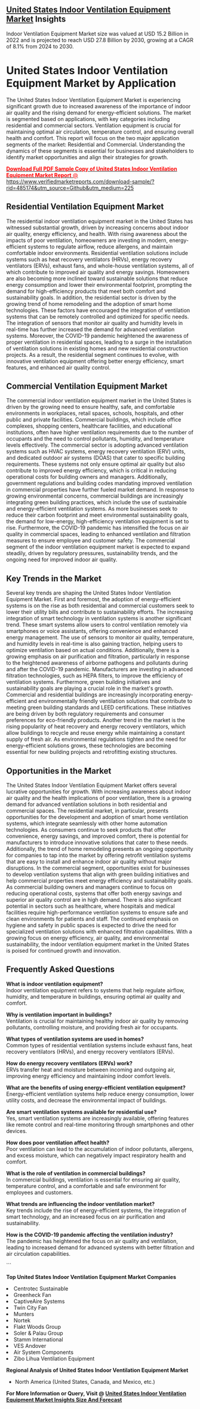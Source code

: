 <h2><a href="https://www.verifiedmarketreports.com/download-sample/?rid=485174&amp;utm_source=Github&amp;utm_medium=225" target="_blank">United States Indoor Ventilation Equipment Market</a> Insights</h2><p>Indoor Ventilation Equipment Market size was valued at USD 15.2 Billion in 2022 and is projected to reach USD 27.8 Billion by 2030, growing at a CAGR of 8.1% from 2024 to 2030.</p><p> <h1>United States Indoor Ventilation Equipment Market by Application</h1> <p>The United States Indoor Ventilation Equipment Market is experiencing significant growth due to increased awareness of the importance of indoor air quality and the rising demand for energy-efficient solutions. The market is segmented based on applications, with key categories including residential and commercial sectors. Ventilation equipment is crucial for maintaining optimal air circulation, temperature control, and ensuring overall health and comfort. This report will focus on the two major application segments of the market: Residential and Commercial. Understanding the dynamics of these segments is essential for businesses and stakeholders to identify market opportunities and align their strategies for growth. <a href="#"><p><span class=""><span style="color: #ff0000;"><strong>Download Full PDF Sample Copy of United States Indoor Ventilation Equipment Market Report</strong> @ </span><a href="https://www.verifiedmarketreports.com/download-sample/?rid=485174&amp;utm_source=Github&amp;utm_medium=225" target="_blank">https://www.verifiedmarketreports.com/download-sample/?rid=485174&amp;utm_source=Github&amp;utm_medium=225</a></span></p></a></p> <h2>Residential Ventilation Equipment Market</h2> <p>The residential indoor ventilation equipment market in the United States has witnessed substantial growth, driven by increasing concerns about indoor air quality, energy efficiency, and health. With rising awareness about the impacts of poor ventilation, homeowners are investing in modern, energy-efficient systems to regulate airflow, reduce allergens, and maintain comfortable indoor environments. Residential ventilation solutions include systems such as heat recovery ventilators (HRVs), energy recovery ventilators (ERVs), exhaust fans, and whole-house ventilation systems, all of which contribute to improved air quality and energy savings. Homeowners are also becoming more inclined toward sustainable solutions that reduce energy consumption and lower their environmental footprint, prompting the demand for high-efficiency products that meet both comfort and sustainability goals. In addition, the residential sector is driven by the growing trend of home remodeling and the adoption of smart home technologies. These factors have encouraged the integration of ventilation systems that can be remotely controlled and optimized for specific needs. The integration of sensors that monitor air quality and humidity levels in real-time has further increased the demand for advanced ventilation systems. Moreover, the COVID-19 pandemic heightened the awareness of proper ventilation in residential spaces, leading to a surge in the installation of ventilation solutions in existing homes and new residential construction projects. As a result, the residential segment continues to evolve, with innovative ventilation equipment offering better energy efficiency, smart features, and enhanced air quality control. <h2>Commercial Ventilation Equipment Market</h2> <p>The commercial indoor ventilation equipment market in the United States is driven by the growing need to ensure healthy, safe, and comfortable environments in workplaces, retail spaces, schools, hospitals, and other public and private facilities. Commercial buildings, which include office complexes, shopping centers, healthcare facilities, and educational institutions, often have higher ventilation requirements due to the number of occupants and the need to control pollutants, humidity, and temperature levels effectively. The commercial sector is adopting advanced ventilation systems such as HVAC systems, energy recovery ventilation (ERV) units, and dedicated outdoor air systems (DOAS) that cater to specific building requirements. These systems not only ensure optimal air quality but also contribute to improved energy efficiency, which is critical in reducing operational costs for building owners and managers. Additionally, government regulations and building codes mandating improved ventilation in commercial properties have further fueled market demand. In response to growing environmental concerns, commercial buildings are increasingly integrating green building practices, which include the use of sustainable and energy-efficient ventilation systems. As more businesses seek to reduce their carbon footprint and meet environmental sustainability goals, the demand for low-energy, high-efficiency ventilation equipment is set to rise. Furthermore, the COVID-19 pandemic has intensified the focus on air quality in commercial spaces, leading to enhanced ventilation and filtration measures to ensure employee and customer safety. The commercial segment of the indoor ventilation equipment market is expected to expand steadily, driven by regulatory pressures, sustainability trends, and the ongoing need for improved indoor air quality. <h2>Key Trends in the Market</h2> <p>Several key trends are shaping the United States Indoor Ventilation Equipment Market. First and foremost, the adoption of energy-efficient systems is on the rise as both residential and commercial customers seek to lower their utility bills and contribute to sustainability efforts. The increasing integration of smart technology in ventilation systems is another significant trend. These smart systems allow users to control ventilation remotely via smartphones or voice assistants, offering convenience and enhanced energy management. The use of sensors to monitor air quality, temperature, and humidity levels in real-time is also gaining traction, helping users to optimize ventilation based on actual conditions. Additionally, there is a growing emphasis on air purification and filtration, particularly in response to the heightened awareness of airborne pathogens and pollutants during and after the COVID-19 pandemic. Manufacturers are investing in advanced filtration technologies, such as HEPA filters, to improve the efficiency of ventilation systems. Furthermore, green building initiatives and sustainability goals are playing a crucial role in the market's growth. Commercial and residential buildings are increasingly incorporating energy-efficient and environmentally friendly ventilation solutions that contribute to meeting green building standards and LEED certifications. These initiatives are being driven by both regulatory requirements and consumer preferences for eco-friendly products. Another trend in the market is the rising popularity of heat recovery and energy recovery ventilators, which allow buildings to recycle and reuse energy while maintaining a constant supply of fresh air. As environmental regulations tighten and the need for energy-efficient solutions grows, these technologies are becoming essential for new building projects and retrofitting existing structures. <h2>Opportunities in the Market</h2> <p>The United States Indoor Ventilation Equipment Market offers several lucrative opportunities for growth. With increasing awareness about indoor air quality and the health implications of poor ventilation, there is a growing demand for advanced ventilation solutions in both residential and commercial spaces. The residential market, in particular, presents opportunities for the development and adoption of smart home ventilation systems, which integrate seamlessly with other home automation technologies. As consumers continue to seek products that offer convenience, energy savings, and improved comfort, there is potential for manufacturers to introduce innovative solutions that cater to these needs. Additionally, the trend of home remodeling presents an ongoing opportunity for companies to tap into the market by offering retrofit ventilation systems that are easy to install and enhance indoor air quality without major disruptions. In the commercial segment, opportunities exist for businesses to develop ventilation systems that align with green building initiatives and help commercial properties meet energy efficiency and sustainability goals. As commercial building owners and managers continue to focus on reducing operational costs, systems that offer both energy savings and superior air quality control are in high demand. There is also significant potential in sectors such as healthcare, where hospitals and medical facilities require high-performance ventilation systems to ensure safe and clean environments for patients and staff. The continued emphasis on hygiene and safety in public spaces is expected to drive the need for specialized ventilation solutions with enhanced filtration capabilities. With a growing focus on energy efficiency, air quality, and environmental sustainability, the indoor ventilation equipment market in the United States is poised for continued growth and innovation. <h2>Frequently Asked Questions</h2> <p><strong>What is indoor ventilation equipment?</strong> <br>Indoor ventilation equipment refers to systems that help regulate airflow, humidity, and temperature in buildings, ensuring optimal air quality and comfort.</p> <p><strong>Why is ventilation important in buildings?</strong> <br>Ventilation is crucial for maintaining healthy indoor air quality by removing pollutants, controlling moisture, and providing fresh air for occupants.</p> <p><strong>What types of ventilation systems are used in homes?</strong> <br>Common types of residential ventilation systems include exhaust fans, heat recovery ventilators (HRVs), and energy recovery ventilators (ERVs).</p> <p><strong>How do energy recovery ventilators (ERVs) work?</strong> <br>ERVs transfer heat and moisture between incoming and outgoing air, improving energy efficiency and maintaining indoor comfort levels.</p> <p><strong>What are the benefits of using energy-efficient ventilation equipment?</strong> <br>Energy-efficient ventilation systems help reduce energy consumption, lower utility costs, and decrease the environmental impact of buildings.</p> <p><strong>Are smart ventilation systems available for residential use?</strong> <br>Yes, smart ventilation systems are increasingly available, offering features like remote control and real-time monitoring through smartphones and other devices.</p> <p><strong>How does poor ventilation affect health?</strong> <br>Poor ventilation can lead to the accumulation of indoor pollutants, allergens, and excess moisture, which can negatively impact respiratory health and comfort.</p> <p><strong>What is the role of ventilation in commercial buildings?</strong> <br>In commercial buildings, ventilation is essential for ensuring air quality, temperature control, and a comfortable and safe environment for employees and customers.</p> <p><strong>What trends are influencing the indoor ventilation market?</strong> <br>Key trends include the rise of energy-efficient systems, the integration of smart technology, and an increased focus on air purification and sustainability.</p> <p><strong>How is the COVID-19 pandemic affecting the ventilation industry?</strong> <br>The pandemic has heightened the focus on air quality and ventilation, leading to increased demand for advanced systems with better filtration and air circulation capabilities.</p> ```</p><p><strong>Top United States Indoor Ventilation Equipment Market Companies</strong></p><div data-test-id=""><p><li>Centrotec Sustainable</li><li> Greenheck Fan</li><li> CaptiveAire Systems</li><li> Twin City Fan</li><li> Munters</li><li> Nortek</li><li> Flakt Woods Group</li><li> Soler & Palau Group</li><li> Stamm International</li><li> VES Andover</li><li> Air System Components</li><li> Zibo Lihua Ventilation Equipment</li></p><div><strong>Regional Analysis of&nbsp;United States Indoor Ventilation Equipment Market</strong></div><ul><li dir="ltr"><p dir="ltr">North America&nbsp;(United States, Canada, and Mexico, etc.)</p></li></ul><p><strong>For More Information or Query, Visit @&nbsp;</strong><strong><a href="https://www.verifiedmarketreports.com/product/indoor-ventilation-equipment-market/?utm_source=Github&amp;utm_medium=225" target="_blank">United States Indoor Ventilation Equipment Market Insights Size And Forecast</a></strong></p></div>
